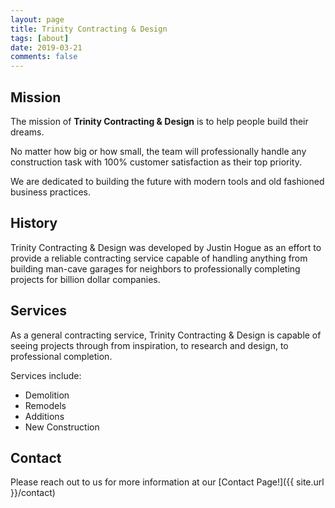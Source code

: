 ```yaml
---
layout: page
title: Trinity Contracting & Design
tags: [about]
date: 2019-03-21
comments: false
---
```


## Mission

The mission of **Trinity Contracting & Design** is to help people build their dreams.

No matter how big or how small, the team will professionally handle any construction task with 100% customer satisfaction as their top priority.

We are dedicated to building the future with modern tools and old fashioned business practices.

## History

Trinity Contracting & Design was developed by Justin Hogue as an effort to provide a reliable contracting service
capable of handling anything from building man-cave garages for neighbors to professionally completing projects for billion dollar companies.

## Services

As a general contracting service, Trinity Contracting & Design is capable of seeing projects through from inspiration, to research and design, to professional completion.

Services include:

- Demolition
- Remodels
- Additions
- New Construction

## Contact

Please reach out to us for more information at our [Contact Page!]({{ site.url }}/contact)